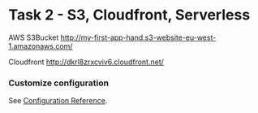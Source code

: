 # Task 2 - S3, Cloudfront, Serverless

AWS S3Bucket http://my-first-app-hand.s3-website-eu-west-1.amazonaws.com/

Cloudfront http://dkrl8zrxcviv6.cloudfront.net/

### Customize configuration
See [Configuration Reference](https://cli.vuejs.org/config/).
